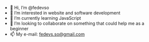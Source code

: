 - 👋 Hi, I’m @fedevso
- 👀 I’m interested in website and software development
- 🌱 I’m currently learning JavaScript
- 💞️ I’m looking to collaborate on something that could help me as a beginner
- 📫 My e-mail: fedevs.so@gmail.com

<!---
fedevso/fedevso is a ✨ special ✨ repository because its `README.md` (this file) appears on your GitHub profile.
You can click the Preview link to take a look at your changes.
--->
